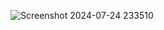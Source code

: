 ![Screenshot 2024-07-24 233510](https://github.com/user-attachments/assets/da5ba241-76fe-4d0d-85dd-76dc68c31fce)
